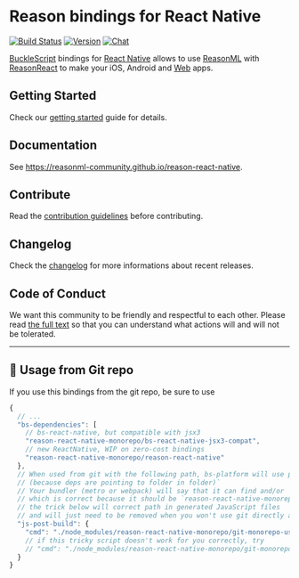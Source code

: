 # Reason bindings for React Native

[![Build Status](https://img.shields.io/circleci/project/github/reasonml-community/reason-react-native/master.svg)](https://circleci.com/gh/reasonml-community/reason-react-native)
[![Version](https://img.shields.io/npm/v/reason-react-native.svg)](https://www.npmjs.com/package/reason-react-native)
[![Chat](https://img.shields.io/discord/496273792503513089.svg?logo=discord&colorb=blue)](https://discord.gg/eaU3Z6Q)

[BuckleScript](https://bucklescript.github.io) bindings for
[React Native](https://github.com/facebook/react-native) allows to use
[ReasonML](https://reasonml.github.io) with
[ReasonReact](https://reasonml.github.io/reason-react/) to make your iOS,
Android and [Web](https://github.com/necolas/react-native-web) apps.

## Getting Started

Check our
[getting started](https://reasonml-community.github.io/reason-react-native/en/docs/)
guide for details.

## Documentation

See https://reasonml-community.github.io/reason-react-native.

## Contribute

Read the [contribution guidelines](./CONTRIBUTING.md) before contributing.

## Changelog

Check the [changelog](./CHANGELOG.md) for more informations about recent
releases.

## Code of Conduct

We want this community to be friendly and respectful to each other. Please read
[the full text](https://github.com/reasonml-community/reason-react-native/blob/master/CODE_OF_CONDUCT.md)
so that you can understand what actions will and will not be tolerated.

---

## 🚨 Usage from Git repo

If you use this bindings from the git repo, be sure to use

```js
{
  // ...
  "bs-dependencies": [
    // bs-react-native, but compatible with jsx3
    "reason-react-native-monorepo/bs-react-native-jsx3-compat",
    // new ReactNative, WIP on zero-cost bindings
    "reason-react-native-monorepo/reason-react-native"
  },
  // When used from git with the following path, bs-platform will use path that won't be working
  // (because deps are pointing to folder in folder)`
  // Your bundler (metro or webpack) will say that it can find and/or `reason-react-native/whatever`
  // which is correct because it should be `reason-react-native-monorepo/reason-react-native/whatever`
  // the trick below will correct path in generated JavaScript files
  // and will just need to be removed when you won't use git directly anymore
  "js-post-build": {
    "cmd": "./node_modules/reason-react-native-monorepo/git-monorepo-usage-trick"
    // if this tricky script doesn't work for you correctly, try
    // "cmd": "./node_modules/reason-react-native-monorepo/git-monorepo-usage-trick-node"
  }
}
```
